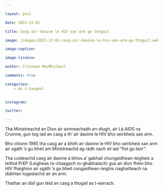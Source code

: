 ```yaml
---

layout: post

date: 2021-12-01

title: Casg air daoine le HIV san arm ga thogail

image: /images/2021-12-01-casg-air-daoine-le-hiv-san-arm-ga-thogail.webp

image-caption:

image-licence:

author: Crìstean MacMhìcheil

comments: true

categories:
    - An t-Saoghal
  

instagram:

twitter:

---
```


Tha Ministreachd an Dìon air ainmeachadh an-diugh, air Là AIDS na Cruinne, gun tog iad an casg a th’ air daoine le HIV bho seirbheis san arm.

<!--more-->

Bho chionn 1985 tha casg air a bhith air daoine le HIV bho seirbheis san arm air sgàth ’s gu bheil am Ministreachd ag ràdh nach eil iad “fiot gu leòr”.

Tha cuideachd casg air daoine a bhios a’ gabhail chungaidhean-leigheis a leithid PrEP (Leigheas ro-chasgach ro-ghabhalach) gus an dìon fhèin bho HIV fhaighinn air sgàth ’s gu bheil cungaidhean-leighis riaghailteach na dùbhlan logastachd air an arm.

Thathar an dùil gun tèid an casg a thogail as t-earrach.

